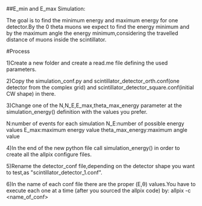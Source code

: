 ##E_min and E_max Simulation:

The goal is to find the minimum energy and maximum energy for one detector.By the 0 theta muons we expect to 
find the energy minimum and by the maximum angle the energy minimum,considering the travelled distance of muons inside the scintillator.  

#Process

1)Create a new folder and create a read.me file defining the used parameters.

2)Copy the simulation_conf.py and scintillator_detector_orth.conf(one detector from the complex grid) and
scintillator_detector_square.conf(initial CW shape) in there.

3)Change one of the N,N_E,E_max,theta_max_energy parameter at the simulation_energy() definition with the values you prefer.

N:number of events for each simulation
N_E:number of possible energy values
E_max:maximum energy value
theta_max_energy:maximum angle value

4)In the end of the new python file call simulation_energy() in order to create all the allpix configure files.

5)Rename the detector_conf file,depending on the detector shape you want to test,as "scintillator_detector_1.conf".

6)In the name of each conf file there are the proper (Ε,θ) values.You have to execute each one at a time
(after you sourced the allpix code) by:  allpix -c <name_of_conf>

